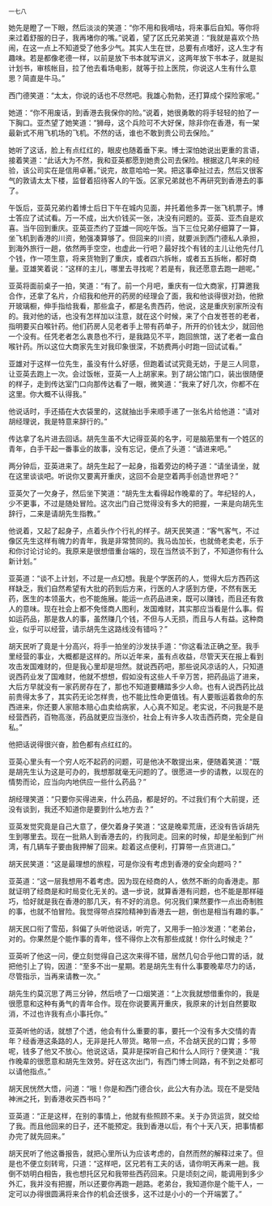     一七八 

   她先是瞪了一下眼，然后淡淡的笑道：“你不用和我嘀咕，将来事后自知。等你将来过着舒服的日子，我再堵你的嘴。”说着，望了区氏兄弟笑道：“我就是喜欢个热闹，在这一点上不知道受了他多少气。其实人生在世，总要有点嗜好，这人生才有趣味。若是都像老德一样，以前是放下书本就写讲义，这两年放下书本子，就是拟计划书，审核帐目，拉了他去看场电影，就等于拉上医院，你说这人生有什么意思？简直是牛马。”

   西门德笑道：“太太，你说的话也不尽然吧。我雄心勃勃，还打算成个探险家呢。”

   她道：“你不用废话，到香港去我保你的险。”说着，她很勇敢的将手轻轻的拍了一下胸口。亚杰望了她笑道：“狮母，这个兵险可不大好保，除非你在香港，有一架最新式不用飞机场的飞机。不然的话，谁也不敢到贵公司去保险。”

   她听了这话，脸上有点红红的，眼皮也随着垂下来。博士深怕她说出更重的言语，接着笑道：“此话大为不然，我和亚英都愿到她贵公司去保险。根据这几年来的经验，该公司实在是信用卓著。”说完，故意哈哈一笑。把这事牵扯过去，然后又很客气的敦请太太下楼，监督着招待客人的午饭。区家兄弟就也不再研究到香港去的事了。

   午饭后，亚英兄弟约着博士后日下午在城内见面，并托着他多弄一张飞机票子。博士答应了试试看。万一不成，出大价钱买一张，决没有问题的。亚英、亚杰自是欢喜。当午回到重庆。亚英亚杰约了亚雄一同吃午饭。当下三位兄弟仔细算了一算，坐飞机到香港的川资，勉强凑算够了。但回来的川资，就要派到西门德私人承担，到海外旅行一趟，依然两手空空，也虚此一行吧？最好找个有钱的主儿让他先付几个钱，作一项生意，将来货物到了重庆，或者四六拆帐，或者五五拆帐，都好商量。亚雄笑着说：“这样的主儿，哪里去寻找呢？若是有，我还愿意去跑一趟呢。”

   亚英将面前桌子一拍，笑道：“有了。前一个月吧，重庆有一位大商家，打算邀我合作，还拿了名片，介绍我和他开的药房的经理会了面，我和他谈得很对劲，他掀开玻璃橱，伸手指给我看，那些盒子，都是名贵西药，他说，这是重庆别家所没有的。我对他的话，也没有怎样加以注意，就在这个时候，来了个白发苍苍的老者，指明要买白喉针药。他们药房人见老者手上带有药单子，所开的价钱太少，就回他一个没有。任凭老者怎么衷恳也不行，是我路见不平，跑回旅馆，送了老者一盒白喉针药。所以这位大商家先生对我印象很深，不妨费两小时跑一回试试看。”

   亚雄对于这样一位先生，虽没有什么好感，但跑着试试究竟无妨，于是三人同意，让亚英去跑上一次。会过饭帐，亚英一人上胡家来。到了胡公馆门口，装出很随便的样子，走到传达室门口向那传达看了一眼，微笑道：“我来了好几次，你都不在这里。你大概不认得我。”

   他说话时，手还插在大衣袋里的，这就抽出手来顺手递了一张名片给他道：“请对胡经理说，我是特意来辞行的。”

   传达拿了名片进去回话。胡先生虽不大记得亚英的名字，可是脑筋里有一个姓区的青年，白手干起一番事业的故事，没有忘记，便点了头道：“请进来吧。”

   两分钟后，亚英进来了。胡先生起了一起身，指着旁边的椅子道：“请坐请坐，就在这里谈谈吧。听说你又要离开重庆，这回不会是空着两手创造世界吧？”

   亚英欠了一欠身子，然后坐下笑道：“胡先生太看得起作晚辈的了。年纪轻的人，少不更事，不过是随处冒险。这次出门自己觉得没有多大的把握，一来是向胡先生辞行，二来是请胡先生指教。”

   他说着，又起了起身子，点着头作个行礼的样子。胡天民笑道：“客气客气，不过像区先生这样有魄力的青年，我是非常赞同的。我马齿加长，也就倚老卖老，乐于和你讨论讨论的。我原来是很想借重台端的，现在当然谈不到了，不知道你有什么新计划。”

   亚英道：“谈不上计划，不过是一点幻想。我是个学医药的人，觉得大后方西药这样缺乏，我们自然希望有大批的药到后方来，行医的人才感到方便，不然有医无药，医生的本领虽大，也不能施展。能运一点药品进来，既可以赚钱，而且还有救人的意味。现在社会上都不免怪商人图利，发国难财，其实那应当看是什么事。假如运药品，那是救人的事，虽然赚几个钱，不但与人无损，而且与人有益。这种商业，似乎可以经营，请示胡先生这路线没有错吗？”

   胡天民听了竟是十分高兴，将手一拍坐的沙发扶手道：“你这看法正确之至。我手里经营的事业，大概都是这样的。所以近年来，虽有点收益，尽管天天在报上看到攻击发国难财的，但是我心里却是坦然。就说西药吧，那些说风凉话的人，只知道说西药业发了国难财，他就不想想，假如没有这些人千辛万苦，把药品运了进来，大后方早就没有一家药房存在了，那也不知道要糟踏多少人命。也有人说西药比战前贵得太多了，其实药无论怎样贵，也不能比性命更值钱。有人要贩运着救命的东西进来，你还要人家赔本赔心血卖给病家，人心真不知足。老实说，不问我是不是经营西药，百物高涨，药品就更应当涨价，社会上有许多人攻击西药商，完全是自私。”

   他把话说得很兴奋，脸色都有点红红的。

   亚英心里头有一个穷人吃不起药的问题，可是他决不敢提出来，便随着笑道：“既是胡先生认为这是可办的，我想那就毫无问题的了。很愿进一步的请教，以现在的情势而论，应当向内地供应一些什么药品？”

   胡经理笑道：“只要你买得进来，什么药品，都是好的。不过我们有个大前提，还没有谈到，我还不知道你是要到什么地方去？”

   亚英发觉究竟是自己大意了，便欠着身子笑道：“这是晚辈荒唐，还没有告诉胡先生到哪里去。现在一批熟人到香港去的，约我同走。回来的时候，却是坐船到广州湾，有几辆车子要由我押解了回来。趁着这点便利，打算带一点货进口。”

   胡天民笑道：“这是最理想的旅程，可是你没有考虑到香港的安全向题吗？”

   亚英道：“这一层我想用不着考虑。因为现在经商的人，依然不断的向香港走。那就证明了经商是和时局变化无关的。退一步说，就算香港有问题，也不能是那样碰巧，恰好就是我在香港的那几天，有不好的消息。何况我们果然要作一点出奇制胜的事，也就不怕冒险。我觉得带点探险精神到香港去一趟，倒也是相当有趣的事。”

   胡天民口衔了雪茄，斜偏了头听他说话，听完了，又用手一拍沙发道：“老弟台，对的。你果然是个能作事的青年，怪不得你上次有那些成就！你什么时候走？”

   亚英听了他这一问，便立刻觉得自己这次来得不错，居然几句合乎他口胃的话，就把他引上了钩，因道：“至多不出一星期。若是胡先生有什么事要晚辈尽力的话，尽管指示，当再来请教一次。”

   胡先生约莫沉思了两三分钟，然后喷了一口烟笑道：“上次我就想借重你的，我是很愿意和这种有勇气的青年合作。现在你说要离开重庆，我原来的计划自然要取消，不过也许我有点小事托你。”

   亚英听他的话，就想了个透，他会有什么重要的事，要托一个没有多大交情的青年？经香港这条路的人，无非是托人带货。略带一点，不合胡天民的口胃；多带呢，钱多了他又不放心。他说这话，莫非是探听自己和什么人同行？便笑道：“我作晚辈的很愿意和胡先生效劳。好在这次出门，有西门博士同路，有不到之处都可以请他指点。”

   胡天民恍然大悟，问道：“哦！你是和西门德合伙，此公大有办法。现在不是受陆神洲之托，到香港收买西书吗？”

   亚英道：“正是这样，在别的事情上，他就有些照顾不来。关于办货运货，就交给了我。而且他回来的日子，还不能预定。我到香港以后，有个十天八天，把事情都办完了就先回来。”

   胡天民听了他这番报告，就把心里所认为应该考虑的，自然而然的解释过来了。但是也不便立刻转弯，只道：“这样吧，区兄若有工夫的话，请你明天再来一趟。我倒不妨明白相告，我也想托区兄和我带些西药回来。只是顷刻之间，能调用到多少外汇，我并没有把握，所以还要你再跑一趟路。老弟台，我知道你是个能干人，一定可以办得很圆满将来合作的机会还很多，这不过是小小的一个开端罢了。”


